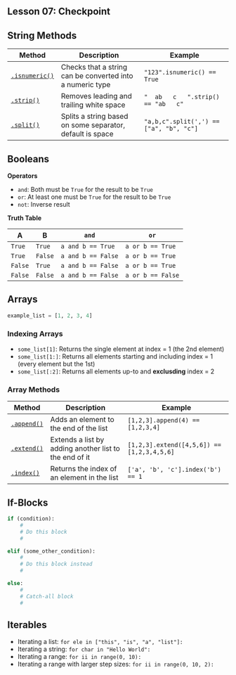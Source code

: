 ## Lesson 07: Checkpoint

## String Methods

|Method|Description|Example
|---|---|---
|[`.isnumeric()`](https://docs.python.org/3/library/stdtypes.html#str.strip)|Checks that a string can be converted into a numeric type|`"123".isnumeric() == True`
|[`.strip()`](https://docs.python.org/3/library/stdtypes.html#str.strip)|Removes leading and trailing white space|`"  ab   c   ".strip() == "ab   c"`
|[`.split()`](https://docs.python.org/3/library/stdtypes.html#str.split)|Splits a string based on some separator, default is space|`"a,b,c".split(',') == ["a", "b", "c"]`

## Booleans

**Operators**

- `and`: Both must be `True` for the result to be `True`
- `or`: At least one must be `True` for the result to be `True`
- `not`: Inverse result

**Truth Table**

|A|B|`and`|`or`|
|---|---|---|---
|`True`|`True`|`a and b == True`|`a or b == True`|
|`True`|`False`|`a and b == False`|`a or b == True`|
|`False`|`True`|`a and b == False`|`a or b == True`|
|`False`|`False`|`a and b == False`|`a or b == False`|


## Arrays

``` py
example_list = [1, 2, 3, 4]
```

### Indexing Arrays

- `some_list[1]`: Returns the single element at index = 1 (the 2nd element)
- `some_list[1:]`: Returns all elements starting and including index = 1 (every element but the 1st)
- `some_list[:2]`: Returns all elements up-to and **exclusding** index = 2

### Array Methods

|Method|Description|Example
|---|---|---
|[`.append()`](https://docs.python.org/3/library/stdtypes.html#mutable-sequence-types)|Adds an element to the end of the list|`[1,2,3].append(4) == [1,2,3,4]`
|[`.extend()`](https://docs.python.org/3/library/stdtypes.html#mutable-sequence-types)|Extends a list by adding another list to the end of it|`[1,2,3].extend([4,5,6]) == [1,2,3,4,5,6]`
|[`.index()`](https://docs.python.org/3/tutorial/datastructures.html#more-on-lists)|Returns the index of an element in the list|`['a', 'b', 'c'].index('b') == 1`

## If-Blocks

``` py
if (condition):
    #
    # Do this block
    #

elif (some_other_condition):
    #
    # Do this block instead
    #

else:
    #
    # Catch-all block
    #

```

## Iterables

- Iterating a list: `for ele in ["this", "is", "a", "list"]:`
- Iterating a string: `for char in "Hello World":`
- Iterating a range: `for ii in range(0, 10):`
- Iterating a range with larger step sizes: `for ii in range(0, 10, 2):`